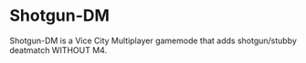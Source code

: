# Shotgun-DM

Shotgun-DM is a Vice City Multiplayer gamemode that adds shotgun/stubby deatmatch WITHOUT M4.
